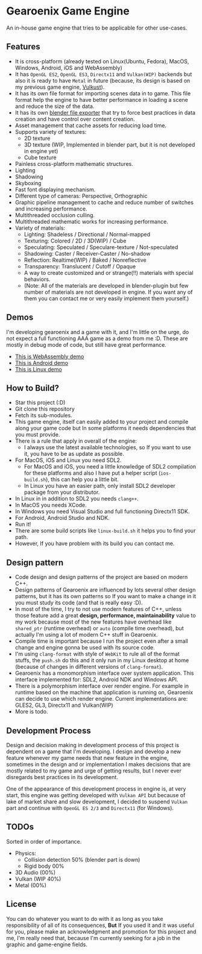 # Gearoenix Game Engine
An in-house game engine that tries to be applicable for other use-cases.

## Features
- It is cross-platform (already tested on Linux(Ubuntu, Fedora), MacOS,
  Windows, Android, iOS and WebAssembly)
- It has `OpenGL ES2`, `OpenGL ES3`, `Directx11` and `Vulkan(WIP)` backends
  but also it is ready to have `Metal` in future (because, its design is
  based on my previous game engine,
  [Vulkust](https://github.com/Hossein-Noroozpour/vulkust)).
- It has its own file format for importing scenes data in to game. This file
  format help the engine to have better performance in loading a scene and
  reduce the size of the data.
- It has its own
  [blender file exporter](https://github.com/Hossein-Noroozpour/gearoenix-blender)
  that try to force best practices in data creation and have control
  over content creation.
- Asset management that cache assets for reducing load time.
- Supports variety of textures:
  - 2D texture
  - 3D texture (WIP, Implemented in blender part, but it is not developed in
    engine yet)
  - Cube texture
- Painless cross-platform mathematic structures.
- Lighting
- Shadowing
- Skyboxing
- Fast font displaying mechanism.
- Different type of cameras: Perspective, Orthographic
- Graphic pipeline management to cache and reduce number of switches and
  increasing performance.
- Multithreaded occlusion culling.
- Multithreaded mathematic works for increasing performance.
- Variety of materials:
  - Lighting: Shadeless / Directional / Normal-mapped
  - Texturing: Colored / 2D / 3D(WIP) / Cube
  - Speculating: Speculated / Speculare-texture / Not-speculated
  - Shadowing: Caster / Receiver-Caster / No-shadow
  - Reflection: Realtime(WIP) / Baked / Nonreflective
  - Transparency: Translucent / Cutoff / Opaque
  - A way to create customized and or strange(!!) materials with special
    behaviors.
  - (Note: All of the materials are developed in blender-plugin but few number
    of materials are not developed in engine. If you want any of them you can
    contact me or very easily implement them yourself.)


## Demos
I'm developing gearoenix and a game with it, and I'm little on the urge, do not
expect a full functioning AAA game as a demo from me :D. These are mostly in
debug mode of code, but still have great performance.
- [This is WebAssembly demo](https://hossein-noroozpour.github.io/gearoenix-static-files/web-demo/index.html)
- [This is Android demo](https://hossein-noroozpour.github.io/gearoenix-static-files/android/android.7z)
- [This is Linux demo](https://hossein-noroozpour.github.io/gearoenix-static-files/linux/linux.7z)

## How to Build?
- Star this project (:D)
- Git clone this repository
- Fetch its sub-modules.
- This game engine, itself can easily added to your project and compile along
  your game code but In some platforms it needs dependencies that you must
  provide.
- There is a rule that apply in overall of the engine:
  - I always use the latest available technologies, so If you want to use it,
    you have to be as update as possible.
- For MacOS, iOS and Linux you need SDL2.
  - For MacOS and iOS, you need a little knowledge of SDL2 compilation for
    these platforms and also I have put a helper script (`ios-build.sh`),
    this can help you a little bit.
  - In Linux you have an easier path, only install SDL2 developer package from
    your distributor.
- In Linux in in addition to SDL2 you needs `clang++`.
- In MacOS you needs XCode.
- In Windows you need Visual Studio and full functioning Directx11 SDK.
- For Android, Android Studio and NDK.
- Run it!
- There are some build scripts like `linux-build.sh` it helps you to find
  your path.
- However, If you have problem with its build you can contact me.

## Design pattern
- Code design and design patterns of the project are based on modern C++.
- Design patterns of Gearoenix are influenced by lots several other design
  patterns, but
  it has its own patterns so If you want to make a change in it you must study
  its code (and that is really easy :D).
- In most of the time, I try to not use modern features of C++,
  unless those feature add a great
  **design, performance, maintainability**
  value to my work
  because most of the new features have overhead like `shared_ptr` (runtime
  overhead) or `auto` (compile time overhead), but actually I'm using a lot of
  modern C++ stuff in Gearoenix.
- Compile time is important because I run the project even after a small
  change and engine gonna be used with its source code.
- I'm using `clang-format` with style of `WebKit` to rule all of the format
  stuffs, the `push.sh` do this and it only run in my Linux desktop at home
  (because of changes in different versions of `clang-format`).
- Gearoenix has a monomorphism interface over system application.
  This interface implemented for:
  SDL2, Android NDK and Windows API.
- There is a polymorphism interface over render engine. For example in runtime
  based on the machine that application is running on, Gearoenix can decide to
  use which render engine. Current implementations are:
  GLES2, GL3, Directx11 and Vulkan(WIP)
- More is todo.

## Development Process
Design and decision making in development process of this project is dependent
on a game that I'm developing. I design and develop a new feature whenever my
game needs that new feature in the engine, sometimes in the
design and or implementation I makes decisions that are mostly related to my
game and urge of getting results, but I never ever disregards best practices in
its development.

One of the appearance of this development process in engine is, at very start,
this engine was getting developed with `Vulkan API` but because of lake of
market share and slow development, I decided to suspend `Vulkan` part and
continue with `OpenGL ES 2/3` and `Directx11` (for Windows).

## TODOs
Sorted in order of importance.
- Physics:
    - Collision detection 50% (blender part is down)
    - Rigid body 00%
- 3D Audio (00%)
- Vulkan (WIP 40%)
- Metal (00%)

## License
You can do whatever you want to do with it as long as you take responsibility
of all of
its consequences, **But** If you used it and it was useful for you, please make
an acknowledgment and promotion for this project and me, I'm really need that,
because I'm currently seeking for a job in the graphic and game-engine fields.
